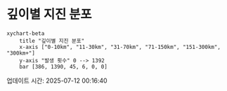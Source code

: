 # 깊이별 지진 분포

```mermaid
xychart-beta
    title "깊이별 지진 분포"
    x-axis ["0-10km", "11-30km", "31-70km", "71-150km", "151-300km", "300km+"]
    y-axis "발생 횟수" 0 --> 1392
    bar [386, 1390, 45, 6, 0, 0]
```

업데이트 시간: 2025-07-12 00:16:40
